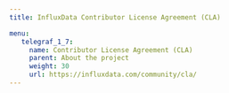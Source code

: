 ```yaml
---
title: InfluxData Contributor License Agreement (CLA)

menu:
   telegraf_1_7:
     name: Contributor License Agreement (CLA)
     parent: About the project
     weight: 30
     url: https://influxdata.com/community/cla/
---
```

